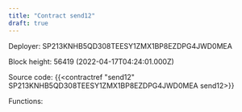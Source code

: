 ```yaml
---
title: "Contract send12"
draft: true
---
```

Deployer: SP213KNHB5QD308TEESY1ZMX1BP8EZDPG4JWD0MEA


 



Block height: 56419 (2022-04-17T04:24:01.000Z)

Source code: {{<contractref "send12" SP213KNHB5QD308TEESY1ZMX1BP8EZDPG4JWD0MEA send12>}}

Functions:


